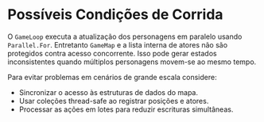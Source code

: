 # Possíveis Condições de Corrida

O `GameLoop` executa a atualização dos personagens em paralelo usando `Parallel.For`. Entretanto `GameMap` e a lista interna de atores não são protegidos contra acesso concorrente. Isso pode gerar estados inconsistentes quando múltiplos personagens movem-se ao mesmo tempo.

Para evitar problemas em cenários de grande escala considere:

- Sincronizar o acesso às estruturas de dados do mapa.
- Usar coleções thread-safe ao registrar posições e atores.
- Processar as ações em lotes para reduzir escrituras simultâneas.
